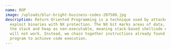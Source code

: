 ```yaml
---
name: ROP
image: /uploads/blur-bright-business-codes-207580.jpg
description: Return Oriented Programming is a technique used by attackers to
  exploit binaries with NX protection. The NX bit marks areas of data, such as
  the stack and heap as non-executable, meaning stack-based shellcode exploits
  will not work. Instead, we chain together instructions already found in the
  program to achieve code execution.
---
```

